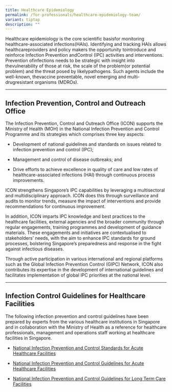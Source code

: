 ```yaml
---
title: Healthcare Epidemiology
permalink: /for-professionals/healthcare-epidemiology-team/
variant: tiptap
description: ""
---
```

<p></p>
<p></p>
<p>Healthcare epidemiology is the core scientific basisfor monitoring healthcare-associated
infections(HAIs). Identifying and tracking HAIs allows healthcareproviders
and policy makers the opportunity tointroduce and reinforce Infection Prevention
andControl (IPC) activities and interventions. Prevention ofinfections
needs to be strategic with insight into thevulnerability of those at risk,
the scale of the problem(or potential problem) and the threat posed by
likelypathogens. Such agents include the well-known, thevaccine preventable,
novel emerging and multi-drugresistant organisms (MDROs).</p>
<hr>
<h2>Infection Prevention, Control and Outreach Office</h2>
<p>The Infection Prevention, Control and Outreach Office (ICON) supports
the Ministry of Health (MOH) in the National Infection Prevention and Control
Programme and its strategies which comprises three key aspects:​</p>
<ul data-tight="true" class="tight">
<li>
<p>Development of national guidelines and standards on issues related to
infection prevention and control (IPC);</p>
</li>
<li>
<p>Management and control of disease outbreaks; and</p>
</li>
<li>
<p>Drive efforts to achieve excellence in quality of care and low rates of
healthcare-associated infections (HAI) through continuous process improvements.</p>
</li>
</ul>
<p>ICON strengthens Singapore’s IPC capabilities by leveraging a multisectoral
and multidisciplinary approach. ICON does this through surveillance and
audits to monitor trends, measure the impact of interventions and provide
recommendations for continuous improvement.</p>
<p>In addition, ICON imparts IPC knowledge and best practices to the healthcare
facilities, external agencies and the broader community through regular
engagements, training programmes and development of guidance materials.
These engagements and initiatives are contextualised to stakeholders’ needs,
with the aim to enhance IPC standards for ground processes, bolstering
Singapore’s preparedness and response in the fight against infectious diseases.​</p>
<p>Through active participation in various international and regional platforms
such as the Global Infection Prevention Control (GIPC) Network, ICON also
contributes its expertise in the development of international guidelines
and facilitates implementation of global IPC priorities at the national
level.</p>
<hr>
<h2>Infection Control Guidelines for Healthcare Facilities</h2>
<p>The following infection prevention and control guidelines have been prepared
by experts from the various healthcare institutions in Singapore and in
collaboration with the Ministry of Health as a reference for healthcare
professionals, management and operations staff working at healthcare facilities
in Singapore.</p>
<ul data-tight="true" class="tight">
<li>
<p><a href="https://www.moh.gov.sg/docs/librariesprovider5/resources-statistics/guidelines/national-infection-prevention-and-control-standards_2019.pdf" rel="noopener noreferrer nofollow" target="_blank">National Infection Prevention and Control Standards for Acute Healthcare Facilities</a>
</p>
</li>
<li>
<p><a href="https://www.moh.gov.sg/resources-statistics/guidelines/infection-control-guidelines/national-infection-prevention-and-control-guidelines-for-acute-healthcare-facilities" rel="noopener noreferrer nofollow" target="_blank">National Infection Prevention and Control Guidelines for Acute Healthcare Facilities</a>
</p>
</li>
<li>
<p><a href="https://www.moh.gov.sg/resources-statistics/national-infection-prevention-and-control-guidelines-for-long-term-care-facilities" rel="noopener noreferrer nofollow" target="_blank">National Infection Prevention and Control Guidelines for Long Term Care Facilities</a>
</p>
</li>
</ul>
<p></p>